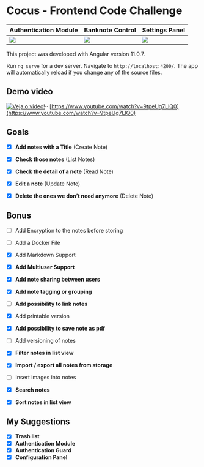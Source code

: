 # Cocus - Frontend Code Challenge

| Authentication Module | Banknote Control | Settings Panel |
|---|---|---|
|  ![](https://uploaddeimagens.com.br/images/003/060/397/original/1.png) |  ![](https://uploaddeimagens.com.br/images/003/060/399/original/2.png) |  ![](https://uploaddeimagens.com.br/images/003/060/400/original/3.png) |

This project was developed with Angular version 11.0.7.

Run `ng serve` for a dev server. Navigate to `http://localhost:4200/`. The app will automatically reload if you change any of the source files.

## Demo video

[![Veja o video!](https://uploaddeimagens.com.br/images/003/060/600/original/video.png?1612180382)](https://www.youtube.com/watch?v=9tpeUg7LlQ0)··
[https://www.youtube.com/watch?v=9tpeUg7LlQ0](https://www.youtube.com/watch?v=9tpeUg7LlQ0)

## Goals

- [X] **Add notes with a Title** (Create Note)
- [X] **Check those notes** (List Notes)
- [X] **Check the detail of a note** (Read Note)
- [X] **Edit a note** (Update Note)
- [X] **Delete the ones we don’t need anymore** (Delete Note)


## Bonus

- [ ] Add Encryption to the notes before storing
- [ ] Add a Docker File
- [X] Add Markdown Support
- [X] **Add Multiuser Support**
- [X] **Add note sharing between users**
- [X] **Add note tagging or grouping**
- [ ] **Add possibility to link notes**
- [X] Add printable version
- [X] **Add possibility to save note as pdf**
- [ ] Add versioning of notes
- [X] **Filter notes in list view**
- [X] **Import / export all notes from storage**
- [ ] Insert images into notes
- [X] **Search notes**
- [X] **Sort notes in list view**


## My Suggestions

- [X] **Trash list**
- [X] **Authentication Module**
- [X] **Authentication Guard**
- [X] **Configuration Panel**
